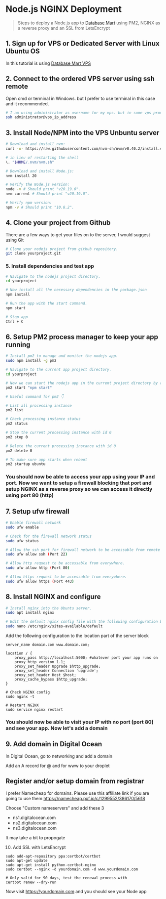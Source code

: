# Node.js NGINX Deployment 

> Steps to deploy a Node.js app to [Database Mart](https://www.databasemart.com/) using PM2, NGINX as a reverse proxy and an SSL from LetsEncrypt

## 1. Sign up for VPS or Dedicated Server with Linux Ubuntu OS
In this tutorial is using [Database Mart VPS](https://www.databasemart.com/vps-hosting)

## 2. Connect to the ordered VPS server using ssh remote
Open cmd or terminal in Windows. but I prefer to use terminal in this case and it recommended.
```bash
# I am using administrator as username for my vps. but in some vps provider using root as username.
ssh administrator@vps_ip_address
```

## 3. Install Node/NPM into the VPS Unbuntu server
```bash
# Download and install nvm:
curl -o- https://raw.githubusercontent.com/nvm-sh/nvm/v0.40.2/install.sh | bash

# in lieu of restarting the shell
\. "$HOME/.nvm/nvm.sh"

# Download and install Node.js:
nvm install 20

# Verify the Node.js version:
node -v # Should print "v20.19.0".
nvm current # Should print "v20.19.0".

# Verify npm version:
npm -v # Should print "10.8.2".
```

## 4. Clone your project from Github
There are a few ways to get your files on to the server, I would suggest using Git
```bash
# Clone your nodejs project from github repository.
git clone yourproject.git
```

### 5. Install dependencies and test app
```bash
# Navigate to the nodejs project directory.
cd yourproject

# Now install all the necessary dependencies in the package.json
npm install

# Run the app with the start command.
npm start

# Stop app
Ctrl + C
```
## 6. Setup PM2 process manager to keep your app running
```bash
# Install pm2 to manage and monitor the nodejs app.
sudo npm install -g pm2

# Navigate to the current app project directory.
cd yourproject

# Now we can start the nodejs app in the current project directory by run the command below.
pm2 start "npm start"

# Useful command for pm2 👇

# List all processing instance
pm2 list

# Check processing instance status
pm2 status

# Stop the current processing instance with id 0
pm2 stop 0

# Delete the current processing instance with id 0
pm2 delete 0

# To make sure app starts when reboot
pm2 startup ubuntu
```
### You should now be able to access your app using your IP and port. Now we want to setup a firewall blocking that port and setup NGINX as a reverse proxy so we can access it directly using port 80 (http)

## 7. Setup ufw firewall
```bash
# Enable firewall network
sudo ufw enable

# Check for the firewall network status
sudo ufw status

# Allow the ssh port for firewall network to be accessable from remote ssh.
sudo ufw allow ssh (Port 22)

# Allow http request to be accessable from everywhere.
sudo ufw allow http (Port 80)

# Allow https request to be accessable from everywhere.
sudo ufw allow https (Port 443)
```

## 8. Install NGINX and configure
```bash
# Install nginx into the Ubuntu server.
sudo apt install nginx

# Edit the default nginx config file with the following configuration below.
sudo nano /etc/nginx/sites-available/default
```
Add the following configuration to the location part of the server block
```nginxconf
server_name domain.com www.domain.com;

location / {
    proxy_pass http://localhost:5000; #whatever port your app runs on
    proxy_http_version 1.1;
    proxy_set_header Upgrade $http_upgrade;
    proxy_set_header Connection 'upgrade';
    proxy_set_header Host $host;
    proxy_cache_bypass $http_upgrade;
}
```
```
# Check NGINX config
sudo nginx -t

# Restart NGINX
sudo service nginx restart
```

### You should now be able to visit your IP with no port (port 80) and see your app. Now let's add a domain

## 9. Add domain in Digital Ocean
In Digital Ocean, go to networking and add a domain

Add an A record for @ and for www to your droplet


## Register and/or setup domain from registrar
I prefer Namecheap for domains. Please use this affiliate link if you are going to use them
https://namecheap.pxf.io/c/1299552/386170/5618

Choose "Custom nameservers" and add these 3

* ns1.digitalocean.com
* ns2.digitalocean.com
* ns3.digitalocean.com

It may take a bit to propogate

10. Add SSL with LetsEncrypt
```
sudo add-apt-repository ppa:certbot/certbot
sudo apt-get update
sudo apt-get install python-certbot-nginx
sudo certbot --nginx -d yourdomain.com -d www.yourdomain.com

# Only valid for 90 days, test the renewal process with
certbot renew --dry-run
```

Now visit https://yourdomain.com and you should see your Node app
